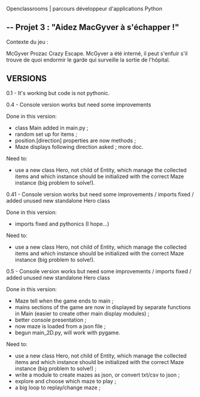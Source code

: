 Openclassrooms | parcours développeur d'applications Python

--
Projet 3 : "Aidez MacGyver à s'échapper !"
--

Contexte du jeu :

McGyver Prozac Crazy Escape. McGyver a été interné, il peut s'enfuir s'il trouve de quoi endormir le garde qui surveille la sortie de l'hôpital.


VERSIONS
--

0.1 - It's working but code is not pythonic.

0.4 - Console version works but need some improvements

Done in this version:
- class Main added in main.py ;
- random set up for items ;
- position.[direction] properties are now methods ;
- Maze displays following direction asked ; more doc.

Need to:
- use a new class Hero, not child of Entity, which manage the collected items and which instance should be initialized with the correct Maze instance (big problem to solve!).


0.41 - Console version works but need some improvements / imports fixed / added unused new standalone Hero class

Done in this version:
- imports fixed and pythonics (I hope...)

Need to:
- use a new class Hero, not child of Entity, which manage the collected items and which instance should be initialized with the correct Maze instance (big problem to solve!).


0.5 - Console version works but need some improvements / imports fixed / added unused new standalone Hero class

Done in this version:
- Maze tell when the game ends to main ;
- mains sections of the game are now in displayed by separate functions in Main (easier to create other main display modules) ;
- better console presentation ;
- now maze is loaded from a json file ;
- begun main_2D.py, will work with pygame.

Need to:
- use a new class Hero, not child of Entity, which manage the collected items and which instance should be initialized with the correct Maze instance (big problem to solve!) ;
- write a module to create mazes as json, or convert txt/csv to json ;
- explore and choose which maze to play ;
- a big loop to replay/change maze ;
